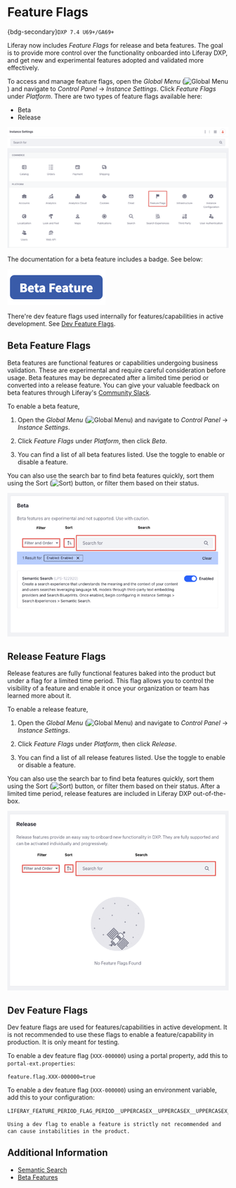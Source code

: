 # Feature Flags

{bdg-secondary}`DXP 7.4 U69+/GA69+`

Liferay now includes *Feature Flags* for release and beta features. The goal is to provide more control over the functionality onboarded into Liferay DXP, and get new and experimental features adopted and validated more effectively.

To access and manage feature flags, open the *Global Menu* (![Global Menu](../../images/icon-applications-menu.png)) and navigate to *Control Panel* &rarr; *Instance Settings*. Click *Feature Flags* under *Platform*. There are two types of feature flags available here: 

* Beta
* Release

![You can use feature flags to control the visibility of features and get better adoption and validation.](./feature-flags/images/01.png)

<!--  Add image for badge used to denote beta features in product
Liferay DXP uses a badge to highlight beta features. See below: -->

The documentation for a beta feature includes a badge. See below: 

![The documentation for a beta feature includes a badge.](./feature-flags/images/02.png)

There're dev feature flags used internally for features/capabilities in active development. See [Dev Feature Flags](#dev-feature-flags).

## Beta Feature Flags

Beta features are functional features or capabilities undergoing business validation. These are experimental and require careful consideration before usage. Beta features may be deprecated after a limited time period or converted into a release feature. You can give your valuable feedback on beta features through Liferay's [Community Slack](https://liferay.dev/chat).

To enable a beta feature, 

1. Open the *Global Menu* (![Global Menu](../../images/icon-applications-menu.png)) and navigate to *Control Panel* &rarr; *Instance Settings*. 

1. Click *Feature Flags* under *Platform*, then click *Beta*. 

1. You can find a list of all beta features listed. Use the toggle to enable or disable a feature. 

You can also use the search bar to find beta features quickly, sort them using the Sort (![Sort](../../images/icon-sort2.png)) button, or filter them based on their status. 

![You can also use the search bar to find beta features quickly, sort them using the Sort button, or filter them based on their status.](./feature-flags/images/03.png)

## Release Feature Flags

Release features are fully functional features baked into the product but under a flag for a limited time period. This flag allows you to control the visibility of a feature and enable it once your organization or team has learned more about it. 

To enable a release feature, 

1. Open the *Global Menu* (![Global Menu](../../images/icon-applications-menu.png)) and navigate to *Control Panel* &rarr; *Instance Settings*. 

1. Click *Feature Flags* under *Platform*, then click *Release*. 

1. You can find a list of all release features listed. Use the toggle to enable or disable a feature. 

You can also use the search bar to find beta features quickly, sort them using the Sort (![Sort](../../images/icon-sort2.png)) button, or filter them based on their status. After a limited time period, release features are included in Liferay DXP out-of-the-box.

![You can also use the search bar to find beta features quickly, sort them using the Sort button, or filter them based on their status.](./feature-flags/images/04.png)

## Dev Feature Flags

Dev feature flags are used for features/capabilities in active development. It is not recommended to use these flags to enable a feature/capability in production. It is only meant for testing. 

To enable a dev feature flag (`XXX-000000`) using a portal property, add this to `portal-ext.properties`: 

```
feature.flag.XXX-000000=true
```

To enable a dev feature flag (`XXX-000000`) using an environment variable, add this to your configuration: 

```
LIFERAY_FEATURE_PERIOD_FLAG_PERIOD__UPPERCASEX__UPPERCASEX__UPPERCASEX__MINUS__NUMBER0__NUMBER0__NUMBER0__NUMBER0__NUMBER0__NUMBER0_=true
```

```{warning}
Using a dev flag to enable a feature is strictly not recommended and can cause instabilities in the product. 
```

## Additional Information

* [Semantic Search](../../using-search/liferay-enterprise-search/search-experiences/semantic-search.md)
* [Beta Features](https://help.liferay.com/hc/en-us/articles/12917247551757-Beta-Features)